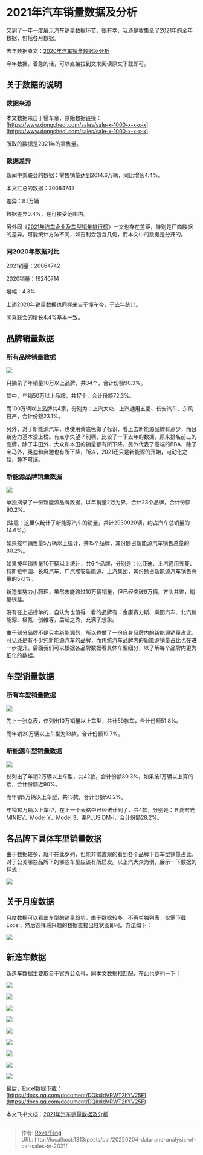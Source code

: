 # 2021年汽车销量数据及分析


又到了一年一度展示汽车销量数据环节，很有幸，我还是收集全了2021年的全年数据，包括各月数据。

去年数据原文：[2020年汽车销量数据及分析](https://mp.weixin.qq.com/s/bQSPe1_86F-RtGJlFtSDFA)

今年数据，着急的话，可以直接拉到文末阅读原文下载即可。

## 关于数据的说明

### 数据来源

本文数据来自于懂车帝，原始数据链接：[https://www.dongchedi.com/sales/sale-x-1000-x-x-x-x](https://www.dongchedi.com/sales/sale-x-1000-x-x-x-x)

所取的数据是2021年的零售量。

### 数据差异

新闻中乘联会的数据：零售销量达到2014.6万辆，同比增长4.4%。

本文汇总的数据：20064742

差异：8.1万辆

数据差异0.4%，在可接受范围内。

另外同《[2021年汽车企业及车型销量排行榜](https://mp.weixin.qq.com/s/Baz9Eka-lEvcFZ3wTLdSCg)》一文也存在差距，特别是厂商数据的差异。可能统计方法不同，如吉利会包含几何，而本文中的数据是分开的。

### 同2020年数据对比

2021销量：20064742

2020销量：19240714

增幅：4.3%

上述2020年销量数据也同样来自于懂车帝，于去年统计。

同乘联会的增长4.4%基本一致。

## 品牌销量数据

### 所有品牌销量数据

![](assets/boxcn9XNLZWyhp5kslTM8mcoFtd.jpeg)

只摘录了年销量10万以上品牌，共34个，合计份额90.3%。

其中，年销50万以上品牌，共17个，合计份额72.3%。

而100万辆以上品牌共4家，分别为：上汽大众、上汽通用五菱、长安汽车、东风日产，合计份额23.1%。

另外，对于新能源汽车，也使用黄底色做了标识，看上去新能源品牌有点少，而且新势力基本没上榜。有点小失望？别啊，比较了一下去年的数据，原来排名前三的品牌，除了丰田外，大众和本田的销量都有所下降，另外代表了高端的BBA，除了宝马外，奥迪和奔驰也有所下降，所以，2021还只是新能源的开始，电动化之路，势不可挡。

### 新能源品牌销量数据

![](assets/boxcntcvguaZ4Y3vXz4oTXhsg9c.jpeg)

单独摘录了一份新能源品牌数据，以年销量2万为界，合计23个品牌，合计份额90.2%。

(注意：这里仅统计了新能源汽车的销量，共计2930920辆，约占汽车总销量的14.6%。)

如果按年销售量5万辆以上统计，共15个品牌，其份额占新能源汽车销售总量的80.2%。

如果按年销售量10万辆以上统计，共6个品牌，分别是：比亚迪、上汽通用五菱、特斯拉中国、长城汽车、广汽埃安新能源、上汽集团，其份额占新能源汽车销售总量的57.1%。

新造车势力小蔚理，虽然未能跨过10万辆销量，但已经突破9万辆，齐头并进，销量很猛。

没有在上述榜单的，自认为也值得一看的品牌有：金康赛力斯、岚图汽车、北汽新能源、极氪、创维等，后起之秀，充满了想象。

由于部分品牌不是只卖新能源的，所以也做了一份自身品牌内的新能源销量占比，可见还是有不少纯新能源汽车的品牌，而传统汽车品牌内的新能源销量占比也在进一步提升，后面我们可以根据各品牌数据看具体车型细分，以了解每个品牌内更为细化的数据。

## 车型销量数据

### 所有车型销量数据

![](assets/boxcnLmWNhl4nWIa2tpZwO4i5Qf.jpeg)

先上一张总表，仅列出10万销量以上车型，共计59款车，合计份额51.8%。

而年销20万辆以上车型为13款，合计份额19.7%。

### 新能源车型销量数据

![](assets/boxcn1JE0npkQI4rcGCPlYgAxAf.jpeg)

仅列出了年销2万辆以上车型，共42款，合计份额80.3%，如果按1万辆以上算的话，合计份额近90%。

而年销5万辆以上车型，共13款，合计份额50.2%。

年销10万辆以上车型，在上一个表格中已经统计到了，共4款，分别是：五菱宏光MINIEV、Model Y、Model 3、秦PLUS DM-i，合计份额28.2%。

## 各品牌下具体车型销量数据

由于数据较多，就不在此罗列，但能非常直观的看到各个品牌下各车型销量占比，对于公关哪些品牌下的哪些车型应该有所启发。以上汽大众为例，展示一下数据的样式：

![](assets/boxcn7agU3LBHeoc8QaIKokUM3b.jpeg)

## 关于月度数据

月度数据可以看出车型的销量趋势，由于数据较多，不再单独列表，仅需下载Excel，然后选择感兴趣的数据直接出柱状图即可。方法如下：

![](assets/boxcnlCc24ZqOYrxtlx6eCdOlOd.jpeg)

## 新造车数据

新造车数据主要取自于官方公众号，同本文数据相匹配，在此也罗列一下：

![](assets/boxcn2DQI6YUv6aa7tRsQvMSDNf.jpeg)

![](assets/boxcnX5uUIzCyhCiTjvvjroLTuc.jpeg)

![](assets/boxcnXVkOf7g6SKeFZMZ74y17Nd.jpeg)

![](assets/boxcnKBaoz1hIxa7unQYheRTP2d.jpeg)

![](assets/boxcnCH2RfxUDPybUnsIRfq8Njc.jpeg)

![](assets/boxcnxcBAmL4qPYQWBwKDURXcYc.jpeg)

![](assets/boxcn6szHAaQS7fYeEStJ9hjo2e.jpeg)

![](assets/boxcnCRk87A5bf4BCM7t3AbCIAe.jpeg)

![](assets/boxcnGZ3bvnsLhGOhwe2tp6UGNe.jpeg)

最后，Excel数据下载：[https://docs.qq.com/document/DQkxldVRWT2hYV25F](https://docs.qq.com/document/DQkxldVRWT2hYV25F)


本文飞书文档：[2021年汽车销量数据及分析](https://rovertang.feishu.cn/docx/doxcnUOTEpwR1HUZeyaGlsthr9K)


---

> 作者: [RoverTang](https://rovertang.com)  
> URL: http://localhost:1313/posts/car/20220204-data-and-analysis-of-car-sales-in-2021/  

